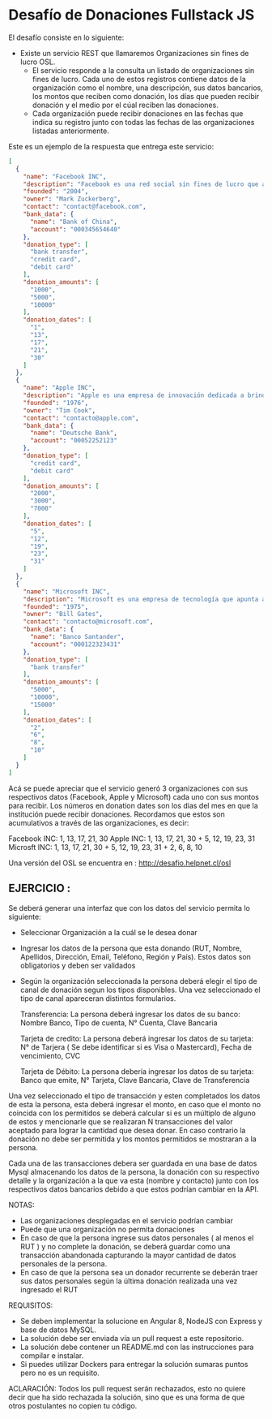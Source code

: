 # Desafío de Donaciones Fullstack JS

El desafío consiste en lo siguiente:

-	Existe un servicio REST que llamaremos Organizaciones sin fines de lucro OSL.
	-	El servicio responde a la consulta un listado de organizaciones sin fines de lucro. Cada uno de estos registros contiene datos de la organización como el nombre, una descripción, sus datos bancarios, los montos que reciben como donación, los días que pueden recibir donación y el medio por el cúal reciben las donaciones.
	-	Cada organización puede recibir donaciones en las fechas que indica su registro junto con todas las fechas de las organizaciones listadas anteriormente.

Este es un ejemplo de la respuesta que entrega este servicio:
```json
[
  {
    "name": "Facebook INC",
    "description": "Facebook es una red social sin fines de lucro que ayuda a conectar personas alrededor del mundo",
    "founded": "2004",
    "owner": "Mark Zuckerberg",
    "contact": "contact@facebook.com",
    "bank_data": {
      "name": "Bank of China",
      "account": "000345654640"
    },
    "donation_type": [
      "bank transfer",
      "credit card",
      "debit card"
    ],
    "donation_amounts": [
      "1000",
      "5000",
      "10000"
    ],
    "donation_dates": [
      "1",
      "13",
      "17",
      "21",
      "30"
    ]
  },
  {
    "name": "Apple INC",
    "description": "Apple es una empresa de innovación dedicada a brindar objetos tecnológicos a empresas de pocos recursos",
    "founded": "1976",
    "owner": "Tim Cook",
    "contact": "contacto@apple.com",
    "bank_data": {
      "name": "Deutsche Bank",
      "account": "00052252123"
    },
    "donation_type": [
      "credit card",
      "debit card"
    ],
    "donation_amounts": [
      "2000",
      "3000",
      "7000"
    ],
    "donation_dates": [
      "5",
      "12",
      "19",
      "23",
      "31"
    ]
  },
  {
    "name": "Microsoft INC",
    "description": "Microsoft es una empresa de tecnología que apunta a desarrollar talentos de personas en situación de riesgo económico",
    "founded": "1975",
    "owner": "Bill Gates",
    "contact": "contacto@microsoft.com",
    "bank_data": {
      "name": "Banco Santander",
      "account": "000122323431"
    },
    "donation_type": [
      "bank transfer"
    ],
    "donation_amounts": [
      "5000",
      "10000",
      "15000"
    ],
    "donation_dates": [
      "2",
      "6",
      "8",
      "10"
    ]
  }
]
```

Acá se puede apreciar que el servicio generó 3 organizaciones con sus respectivos datos (Facebook, Apple y Microsoft) cada uno con sus montos para recibir. Los números en donation dates son los dias del mes en que la institución puede recibir donaciones. Recordamos que estos son acumulativos a través de las organizaciones, es decir:

Facebook INC: 1, 13, 17, 21, 30
Apple INC: 1, 13, 17, 21, 30 + 5, 12, 19, 23, 31
Microsft INC: 1, 13, 17, 21, 30 + 5, 12, 19, 23, 31 + 2, 6, 8, 10


Una versión del OSL se encuentra en :
http://desafio.helpnet.cl/osl

## EJERCICIO :

Se deberá generar una interfaz que con los datos del servicio permita lo siguiente:
- Seleccionar Organización a la cuál se le desea donar
- Ingresar los datos de la persona que esta donando (RUT, Nombre, Apellidos, Dirección, Email, Teléfono, Región y País). Estos datos son obligatorios y deben ser validados
- Según la organización seleccionada la persona deberá elegir el tipo de canal de donación segun los tipos disponibles. Una vez seleccionado el tipo de canal apareceran distintos formularios. 

  Transferencia: La persona deberá ingresar los datos de su banco: Nombre Banco, Tipo de cuenta, N° Cuenta, Clave Bancaria
  
  Tarjeta de credito: La persona deberá ingresar los datos de su tarjeta: N° de Tarjera ( Se debe identificar si es Visa o Mastercard), Fecha de vencimiento, CVC
  
  Tarjeta de Débito: La persona debería ingresar los datos de su tarjeta: Banco que emite, N° Tarjeta, Clave Bancaria, Clave de Transferencia
  
Una vez seleccionado el tipo de transacción y esten completados los datos de esta la persona, esta deberá ingresar el monto, en caso que el monto no coincida con los permitidos se deberá calcular si es un múltiplo de alguno de estos y mencionarle que se realizaran N transacciones del valor aceptado para lograr la cantidad que desea donar. En caso contrario la donación no debe ser permitida y los montos permitidos se mostraran a la persona.

Cada una de las transacciones debera ser guardada en una base de datos Mysql almacenando los datos de la persona, la donación con su respectivo detalle y la organización a la que va esta (nombre y contacto) junto con los respectivos datos bancarios debido a que estos podrían cambiar en la API.


NOTAS:

- Las organizaciones desplegadas en el servicio podrían cambiar
- Puede que una organización no permita donaciones
- En caso de que la persona ingrese sus datos personales ( al menos el RUT ) y no complete la donación, se deberá guardar como una transacción abandonada capturando la mayor cantidad de datos personales de la persona.
- En caso de que la persona sea un donador recurrente se deberán traer sus datos personales según la última donación realizada una vez ingresado el RUT

REQUISITOS:

-	Se deben implementar la solucione en Angular 8, NodeJS con Express y base de datos MySQL.
-	La solución debe ser enviada vía un pull request a este repositorio.
-	La solución debe contener un README.md con las instrucciones para compilar e instalar.
-	Si  puedes utilizar Dockers para entregar la solución sumaras puntos pero no es un requisito.


ACLARACIÓN:
Todos los pull request serán rechazados, esto no quiere decir que ha sido rechazada la solución, sino que es una forma de que otros postulantes no copien tu código.
